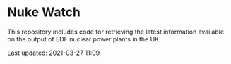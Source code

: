 # Nuke Watch

This repository includes code for retrieving the latest information available on the output of EDF nuclear power plants in the UK.

Last updated: 2021-03-27 11:09